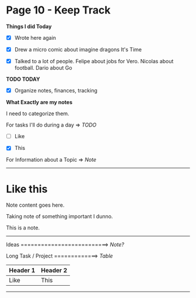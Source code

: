 # Page 10 - Keep Track

  **Things I did Today**

  - [x] Wrote here again

  - [x] Drew a micro comic about imagine dragons It's Time

  - [x] Talked to a lot of people. Felipe about jobs for Vero. Nicolas about football. Dario about Go

  **TODO TODAY**

  - [x] Organize notes, finances, tracking

  **What Exactly are my notes**

  I need to categorize them.

  For tasks I'll do during a day  => *TODO* 

  - [ ] Like

  - [x] This

  For Information about a Topic   => *Note*

  ---

  # Like this

  Note content goes here.

  Taking note of something important I dunno.

  This is a note.

  ---

  Ideas  ==========================> *Note?*

  Long Task / Project =============> *Table*

  |Header 1 |Header 2 |
  |:------- |:------- |
  |Like     |This     |

---

